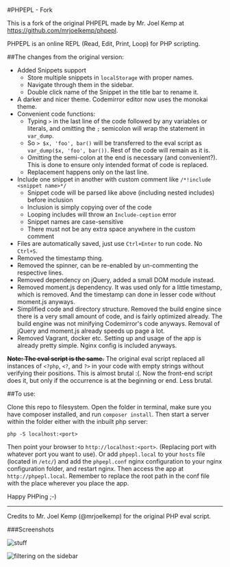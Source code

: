 #PHPEPL - Fork

This is a fork of the original PHPEPL made by Mr. Joel Kemp at https://github.com/mrjoelkemp/phpepl.

PHPEPL is an online REPL (Read, Edit, Print, Loop) for PHP scripting.

##The changes from the original version:

- Added Snippets support
    - Store multiple snippets in `localStorage` with proper names.
    - Navigate through them in the sidebar.
    - Double click name of the Snippet in the title bar to rename it.
- A darker and nicer theme. Codemirror editor now uses the monokai theme.
- Convenient code functions:
	- Typing `>` in the last line of the code followed by any variables or literals, and omitting the `;` semicolon will wrap the statement in `var_dump`.
	- So `> $x, 'foo', bar()` will be transferred to the eval script as `var_dump($x, 'foo', bar())`. Rest of the code will remain as it is.
	- Omitting the semi-colon at the end is necessary (and convenient?). This is done to ensure only intended format of code is replaced.
	- Replacement happens only on the last line.
- Include one snippet in another with custom comment like `/*!include <snippet name>*/`
	- Snippet code will be parsed like above (including nested includes) before inclusion
	- Inclusion is simply copying over of the code
	- Looping includes will throw an `Include-ception` error
	- Snippet names are case-sensitive
	- There must not be any extra space anywhere in the custom comment
- Files are automatically saved, just use `Ctrl+Enter` to run code. No `Ctrl+S`.
- Removed the timestamp thing.
- Removed the spinner, can be re-enabled by un-commenting the respective lines.
- Removed dependency on jQuery, added a small DOM module instead.
- Removed moment.js dependency. It was used only for a little timestamp, which is removed. And the timestamp can done in lesser code without moment.js anyways.
- Simplified code and directory structure. Removed the build engine since there is a very small amount of code, and is fairly optimized already. The build engine was not minifying Codemirror's code anyways. Removal of jQuery and moment.js already speeds up page a lot.
- Removed Vagrant, docker etc. Setting up and usage of the app is already pretty simple. Nginx config is included anyways.

~~**Note: The eval script is the same.**~~
The original eval script replaced all instances of `<?php`, `<?`, and `?>` in your code with empty strings without verifying their positions. This is almost brutal :(. Now the front-end script does it, but only if the occurrence is at the beginning or end. Less brutal.

##To use:

Clone this repo to filesystem. Open the folder in terminal, make sure you have composer installed, and run `composer install`.
Then start a server within the folder either with the inbuilt php server:
```
php -S localhost:<port>
```
Then point your browser to `http://localhost:<port>`. (Replacing port with whatever port you want to use). Or add `phpepl.local` to your `hosts` file (located in `/etc/`) and add the `phpepl.conf` nginx configuration to your nginx configuration folder, and restart nginx. Then access the app at `http://phpepl.local`. Remember to replace the root path in the conf file with the place wherever you place the app.

Happy PHPing ;-)

---

Credits to Mr. Joel Kemp (@mrjoelkemp) for the original PHP eval script.

###Screenshots

![stuff](http://i.imgur.com/I9YTWX3.png "stuff")

![filtering on the sidebar](http://i.imgur.com/ttxC8nH.png "filtering on the sidebar")
